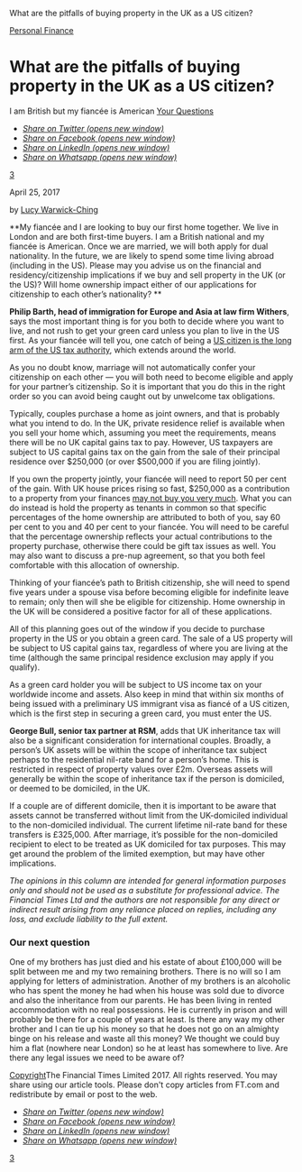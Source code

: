 What are the pitfalls of buying property in the UK as a US citizen?

[Personal Finance](https://www.ft.com/personal-finance)

# What are the pitfalls of buying property in the UK as a US citizen?

I am British but my fiancée is American
[Your Questions](https://www.ft.com/personal-finance/your-questions)

- [*Share on Twitter (opens new window)*](https://twitter.com/intent/tweet?url=https%3A%2F%2Fwww.ft.com%2Fcontent%2F8a1f37ae-25da-11e7-a34a-538b4cb30025&text=What%20are%20the%20pitfalls%20of%20buying%20property%20in%20the%20UK%20as%20a%20US%20citizen%3F&via=FT)
- [*Share on Facebook (opens new window)*](http://www.facebook.com/sharer.php?u=https%3A%2F%2Fwww.ft.com%2Fcontent%2F8a1f37ae-25da-11e7-a34a-538b4cb30025&t=What%20are%20the%20pitfalls%20of%20buying%20property%20in%20the%20UK%20as%20a%20US%20citizen%3F)
- [*Share on LinkedIn (opens new window)*](http://www.linkedin.com/shareArticle?mini=true&url=https%3A%2F%2Fwww.ft.com%2Fcontent%2F8a1f37ae-25da-11e7-a34a-538b4cb30025&title=What%20are%20the%20pitfalls%20of%20buying%20property%20in%20the%20UK%20as%20a%20US%20citizen%3F&source=Financial+Times)
- [*Share on Whatsapp (opens new window)*](https://www.ft.com/content/8a1f37ae-25da-11e7-a34a-538b4cb30025whatsapp://send?text=What%20are%20the%20pitfalls%20of%20buying%20property%20in%20the%20UK%20as%20a%20US%20citizen%3F%20-%20https%3A%2F%2Fwww.ft.com%2Fcontent%2F8a1f37ae-25da-11e7-a34a-538b4cb30025)

[3](https://www.ft.com/content/8a1f37ae-25da-11e7-a34a-538b4cb30025#comments)

April 25, 2017

by [Lucy Warwick-Ching](https://www.ft.com/stream/1147bb77-cf5d-3577-b7e3-1bec9b6a53d9)

**My fiancée and I are looking to buy our first home together. We live in London and are both first-time buyers. I am a British national and my fiancée is American. Once we are married, we will both apply for dual nationality. In the future, we are likely to spend some time living abroad (including in the US). Please may you advise us on the financial and residency/citizenship implications if we buy and sell property in the UK (or the US)? Will home ownership impact either of our applications for citizenship to each other’s nationality? **

**Philip Barth, head of immigration for Europe and Asia at law firm Withers**, says the most important thing is for you both to decide where you want to live, and not rush to get your green card unless you plan to live in the US first. As your fiancée will tell you, one catch of being a [US citizen is the long arm of the US tax authority](https://www.ft.com/content/155936ec-2728-11e6-8ba3-cdd781d02d89), which extends around the world.

As you no doubt know, marriage will not automatically confer your citizenship on each other — you will both need to become eligible and apply for your partner’s citizenship. So it is important that you do this in the right order so you can avoid being caught out by unwelcome tax obligations.

Typically, couples purchase a home as joint owners, and that is probably what you intend to do. In the UK, private residence relief is available when you sell your home which, assuming you meet the requirements, means there will be no UK capital gains tax to pay. However, US taxpayers are subject to US capital gains tax on the gain from the sale of their principal residence over $250,000 (or over $500,000 if you are filing jointly).

If you own the property jointly, your fiancée will need to report 50 per cent of the gain. With UK house prices rising so fast, $250,000 as a contribution to a property from your finances [may not buy you very much](https://www.ft.com/content/6bc32272-abdf-11e6-ba7d-76378e4fef24). What you can do instead is hold the property as tenants in common so that specific percentages of the home ownership are attributed to both of you, say 60 per cent to you and 40 per cent to your fiancée. You will need to be careful that the percentage ownership reflects your actual contributions to the property purchase, otherwise there could be gift tax issues as well. You may also want to discuss a pre-nup agreement, so that you both feel comfortable with this allocation of ownership.

Thinking of your fiancée’s path to British citizenship, she will need to spend five years under a spouse visa before becoming eligible for indefinite leave to remain; only then will she be eligible for citizenship. Home ownership in the UK will be considered a positive factor for all of these applications.

All of this planning goes out of the window if you decide to purchase property in the US or you obtain a green card. The sale of a US property will be subject to US capital gains tax, regardless of where you are living at the time (although the same principal residence exclusion may apply if you qualify).

As a green card holder you will be subject to US income tax on your worldwide income and assets. Also keep in mind that within six months of being issued with a preliminary US immigrant visa as fiancé of a US citizen, which is the first step in securing a green card, you must enter the US.

**George Bull, senior tax partner at RSM**, adds that UK inheritance tax will also be a significant consideration for international couples. Broadly, a person’s UK assets will be within the scope of inheritance tax subject perhaps to the residential nil-rate band for a person’s home. This is restricted in respect of property values over £2m. Overseas assets will generally be within the scope of inheritance tax if the person is domiciled, or deemed to be domiciled, in the UK.

If a couple are of different domicile, then it is important to be aware that assets cannot be transferred without limit from the UK-domiciled individual to the non-domiciled individual. The current lifetime nil-rate band for these transfers is £325,000. After marriage, it’s possible for the non-domiciled recipient to elect to be treated as UK domiciled for tax purposes. This may get around the problem of the limited exemption, but may have other implications.

*The opinions in this column are intended for general information purposes only and should not be used as a substitute for professional advice. The Financial Times Ltd and the authors are not responsible for any direct or indirect result arising from any reliance placed on replies, including any loss, and exclude liability to the full extent.*

### Our next question

One of my brothers has just died and his estate of about £100,000 will be split between me and my two remaining brothers. There is no will so I am applying for letters of administration. Another of my brothers is an alcoholic who has spent the money he had when his house was sold due to divorce and also the inheritance from our parents. He has been living in rented accommodation with no real possessions. He is currently in prison and will probably be there for a couple of years at least. Is there any way my other brother and I can tie up his money so that he does not go on an almighty binge on his release and waste all this money? We thought we could buy him a flat (nowhere near London) so he at least has somewhere to live. Are there any legal issues we need to be aware of?

[Copyright](http://help.ft.com/help/legal-privacy/copyright/copyright-policy/)The Financial Times Limited 2017. All rights reserved. You may share using our article tools. Please don't copy articles from FT.com and redistribute by email or post to the web.

- [*Share on Twitter (opens new window)*](https://twitter.com/intent/tweet?url=https%3A%2F%2Fwww.ft.com%2Fcontent%2F8a1f37ae-25da-11e7-a34a-538b4cb30025&text=What%20are%20the%20pitfalls%20of%20buying%20property%20in%20the%20UK%20as%20a%20US%20citizen%3F&via=FT)
- [*Share on Facebook (opens new window)*](http://www.facebook.com/sharer.php?u=https%3A%2F%2Fwww.ft.com%2Fcontent%2F8a1f37ae-25da-11e7-a34a-538b4cb30025&t=What%20are%20the%20pitfalls%20of%20buying%20property%20in%20the%20UK%20as%20a%20US%20citizen%3F)
- [*Share on LinkedIn (opens new window)*](http://www.linkedin.com/shareArticle?mini=true&url=https%3A%2F%2Fwww.ft.com%2Fcontent%2F8a1f37ae-25da-11e7-a34a-538b4cb30025&title=What%20are%20the%20pitfalls%20of%20buying%20property%20in%20the%20UK%20as%20a%20US%20citizen%3F&source=Financial+Times)
- [*Share on Whatsapp (opens new window)*](https://www.ft.com/content/8a1f37ae-25da-11e7-a34a-538b4cb30025whatsapp://send?text=What%20are%20the%20pitfalls%20of%20buying%20property%20in%20the%20UK%20as%20a%20US%20citizen%3F%20-%20https%3A%2F%2Fwww.ft.com%2Fcontent%2F8a1f37ae-25da-11e7-a34a-538b4cb30025)

[3](https://www.ft.com/content/8a1f37ae-25da-11e7-a34a-538b4cb30025#comments)